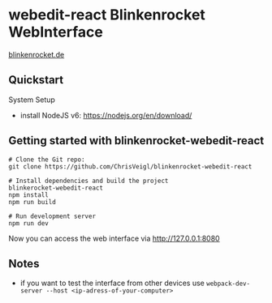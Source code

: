 # webedit-react  Blinkenrocket WebInterface

[blinkenrocket.de](http://blinkenrocket.de/)

## Quickstart

System Setup

* install NodeJS v6: https://nodejs.org/en/download/

## Getting started with blinkenrocket-webedit-react

    # Clone the Git repo:
    git clone https://github.com/ChrisVeigl/blinkenrocket-webedit-react

    # Install dependencies and build the project
    blinkerocket-webedit-react
    npm install
    npm run build

    # Run development server
    npm run dev

Now you can access the web interface via http://127.0.0.1:8080

## Notes

* if you want to test the interface from other devices use `webpack-dev-server --host <ip-adress-of-your-computer>`
